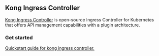 ## Kong Ingress Controller

[Kong Ingress Controller](https://docs.konghq.com/kubernetes-ingress-controller/) is open-source Ingress Controller for Kubernetes that offers API management capabilities with a plugin architecture.

### Get started

[Quickstart guide for kong ingress controller.](https://docs.konghq.com/kubernetes-ingress-controller/2.11.x/guides/getting-started/)

